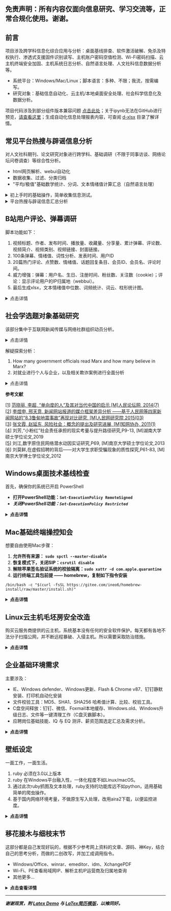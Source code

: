 ## 免责声明：所有内容仅面向信息研究、学习交流等，正常合规化使用。谢谢。

## 前言

项目涉及跨学科信息化综合应用与分析：桌面基线排查、软件激活破解、免杀及特权执行、渗透式支援固件识别读写、主机账户密码空值检测、Wi-Fi密码扫描、云主机终端安全加固、主机系统日志分析、自然语言处理、人文社科信息数据分析等。

* 系统平台：Windows/Mac/Linux；脚本语言：多种、不限；我流，按需编写。 
* 研究对象：基础信息自动化、云主机/本地桌面安全处理、社会科学信息化及数据分析。

项目代码涉及到部分组件版本兼容问题 <a href="https://nbviewer.org/github/hoochanlon/scripts/blob/main/d-ipynb/平台兼容问题.ipynb">点击此处</a>；关于ipynb无法在GitHub进行预览，[请查看这里](https://blog.reviewnb.com/jupyter-notebook-not-rendering-on-github/)；生成自动化信息处理报表内容，可查阅 [d-xlsx](./d-xlsx) 目录了解详情。

## 常见平台热搜与辟谣信息分析

对人文社科期刊、论文研究对象进行跨学科、基础调研（不限于同事访谈、网络论坛问卷调查）等综合性分析。

* html网页解析、webui自动化
* 数据收集、过滤、分类归档
* "平均/极值"基础数学统计、分词、文本情绪值计算汇总（自然语言处理）

<details>
<summary>初上手时的基础操作，简单收集信息测试。</summary>

<p>一键获取中国新闻网资讯 <a href="https://www.52pojie.cn/thread-1780608-1-1.html">图文版</a></p>

<pre><code>python3 -c "$(curl -fsSL https://ghproxy.com/https://raw.githubusercontent.com/hoochanlon/scripts/main/d-python/get_chinanews.py)"
</code></pre>

<p>一键获取中国新闻网资讯 Ruby版</p>

<pre><code>ruby -e "$(curl -fsSL https://ghproxy.com/https://raw.githubusercontent.com/hoochanlon/scripts/main/d-ruby/get_chinanews.rb)"
</code></pre>

<p>一键生成全球信息报表 <a href="https://www.52pojie.cn/thread-1779165-1-1.html">图文版</a></p>

<pre><code>python3 -c "$(curl -fsSL https://ghproxy.com/https://raw.githubusercontent.com/hoochanlon/scripts/main/d-python/get_worldometers.py)"
</code></pre>

<p>一键收集知乎前五条精选回答摘要</p>
<pre><code>python3 -c "$(curl -fsSL https://raw.githubusercontent.com/hoochanlon/scripts/main/d-python/zhihu_answers_demo.py)"</code></pre>

<p>收集boss直聘90条招聘相关招聘岗位的薪资待遇、公司规模等 <a href="https://www.52pojie.cn/thread-1822212-1-1.html">图文版</a></p>

<pre><code>python3 -c "$(curl -fsSL https://ghproxy.com/https://raw.githubusercontent.com/hoochanlon/scripts/main/d-python/zhipin_demo.py)"</code></pre>

</details>

<details>
<summary>平台热搜与辟谣信息汇总分析</summary>

前提：开始前，先复制如下指令安装 pip 工具包。涉及到斯坦福大学语言模型 [stanza](https://stanfordnlp.github.io/stanza) 处理的数据需要外网连接。

<pre><code>pip3 install --no-cache-dir -r https://ghproxy.com/https://raw.githubusercontent.com/hoochanlon/scripts/main/d-txt/requirements.txt
</code></pre>

<h3>头条、抖音、微博热搜采集分析</h3>

<p>一键获取今日头条、抖音、微博热搜。<a href="https://www.52pojie.cn/thread-1785460-1-1.html">图文版</a> （NLP：Stanza）</p>

<pre><code>python3 -c "$(curl -fsSL https://ghproxy.com/https://raw.githubusercontent.com/hoochanlon/scripts/main/d-python/get_resou_today_s.py)"
</code></pre>

<ul>
<li>自动化分类；整体匹配率：84%~96% 区间左右。</li>
<li>词频统计；三者共存的热搜，说明为持久公共热度，信息密度较高。</li>
<li>文本情感平均值、每条标题的情感数值；主：人为置顶热搜的文本情绪强烈程度。</li>
<li>词性分析；标记可能存有引导与被植入意识成分用词，只要定语、状语叠得多，总能是宣传正态形势。</li>
</ul>

<p>微博在自动化分类中，噪音三者最大，信息价值低，话题含水量大，失真度偏高；各家平台的热搜标题也存有未标识谣言成分，最好用<a href="https://www.piyao.org.cn/pysjk/frontsql.htm">国家辟谣平台查询</a>鉴别其真伪；虽然娱乐属性极重，但微博其本身具有一对多公共属性的社交模式，当某个社会事件被挂上热搜，它可在短时间内迅速传播信息，引发公众的关注和讨论。</p>

<p>推荐论文：</p>

<ul>
<li>毛贺祺《大数据背景下微博热搜的新闻阅读服务功能》吉林大学新闻学专业硕士学位论文，2017.3</li>
<li>喻国明《大数据分析下的中国社会舆情 总体态势与结构性特征》中国人民大学学报，2013年第５期</li>
<li>王小新《当前我国受众网络新闻的阅读倾向——以百度热搜词为例》《今传媒》，2013年第9期</li>
<li>许诺《基于百度热搜新闻词的社会风险事件5W提取研究》《系统工程理论与实践》，2022年第40卷第2期</li>
</ul>

<h3>自动化收集辟谣条目及语言分析</h3>

<p>功能大体与上例相当，对词频的较高词语进行语法分析。（NLP：ThuLAC）</p>

<pre><code>python3 -c "$(curl -fsSL https://ghproxy.com/https://raw.githubusercontent.com/hoochanlon/scripts/main/d-python/get_rumor_analysis.py)"
</code></pre>

<p>urllib3：<a href="https://github.com/urllib3/urllib3/issues/3020#issuecomment-1557412175">https://github.com/urllib3/urllib3/issues/3020#issuecomment-1557412175</a></p>

<p>对谣言的定义：阿尔波特（Gordom W.Allport）和波兹曼（Leo Postman）最早为谣言下了定义，即谣言是一个与当时事件相关联的命题，是为了使人相信，一般以口传媒介的方式在人们之间流传，但是却缺乏具体的资料以证实其确切性。<span id="fn1"><a href="#fn1-black"><sup>1</sup></a></span></p>

<p>谣言概念界定：究其本质而言，谣言普遍具有的属性，一是广泛传播，二是不确定性，基于此，本文将谣言界定为被广泛传播的、含有极大的不确定性的信息。“不确定性”主要是指对信息真实与否的不确定性。<span id="fn2"><a href="#fn2-black"><sup>2</sup></a></span></p>

<p>目前，在突发事件中的各类谣言中，有明确目标性和破坏性的攻击型谣言和以实现政治、经济等利益为目标的宣传型或牟利型谣言出现的频率较低。多数谣言是出于恐惧心理和基于错误的认识判断而形成的。（胡琦，2022） 从这次的谣言收集分析已证明，最大的两个类别是，社会话题与健康饮食，两者分别占比48%、43%。</p>

<p>但“后真相”时代多元文化的糅合共存和碎片化的解读方式加剧了民众的价值分歧，侵蚀了信任防线。一方面，复杂的利益诉求、多元的社会思潮与多样的传播方式交织叠加，催生出“后真相”时代多元的网络文化，加大了主流与非主流文化之间的碰撞和摩擦。虽然非主流文化是主流文化的有益补充，但诸如佛系文化、网红文化、躺平文化等难免有背离主流文化的消极因素，尤其是污丑文化、拜金文化等更是尽显畸形审美和金钱至上的错误思想，若不加警惕和批判，极易误导一些认知不足、阅历不够的受众，诱发政治偏见，不断冲击和侵蚀业已形成的政治信任。另一方面，“后真相”时代人们面对海量信息，惯以碎片化的方式拼凑事实、解读真相。一旦关涉社会分化、利益分配、政治腐败和政策失误等复杂的政治谣言鉴别，人们极易陷入碎片化信息的不断解读和重组,制造出多种“真相”,并借此持续发酵,非但无益于阻断网络政治谣言的传播，反而会频繁质疑已有政治共识,造成政治信任的流失，为谣言惑众创设了可能。<span id="fn3"><a href="#fn3-black"><sup>3</sup></a></span></p>

<p>就参考杨芸伊、赵惜群来说，个人生活无非涉及钱的吃穿住行，社会分化也是正常现象，“个人-集体”、“集体-个人”的差异、非一致性，这话更多“是以国家建设为中心”为首纲。下面这两条信息很值得参考研究：</p>

<ul>
<li><a href="https://www.zhihu.com/question/587740721/answer/2952171143">知乎 - 如何看待央视新视频【靠力气赚钱心里才踏实，是无数平凡人的生活信仰】?</a></li>
<li><a href="https://www.bilibili.com/video/BV1ss4y1M72E">bilibili - 说我摸，说我摆，谁在意劳动者的无奈？</a></li>
</ul>

<i><b>参考文献</b></i><br><br>
<span id="fn1-black"><a href="#fn1">[1]</a> 胡琦, 全媒体时代网络谣言产生的心理机制与治理路径,P135，137, [J]社会科学家, 2022(11)</span><br>
<span id="fn2-black"><a href="#fn2">[2]</a> 雷霞, 老年群体的谣言认知不协调及其纠偏机制, [J]现代传播, 2023(3)</span><br>
<span id="fn3-black"><a href="#fn3">[3]</a> 杨芸伊, 赵惜群, “后真相”时代网络政治谣言的表征、归因及治理,P155, [J]湖南科技大学学报(社会科学版)，2022(11)</span><br>

</details>

## B站用户评论、弹幕调研

脚本功能如下：

1. 视频标题、作者、发布时间、播放量、收藏量、分享量、累计弹幕、评论数、视频简介、视频类别、视频链接、封面链接。
1. 100条弹幕、情绪值、词性分析、发表时间、用户ID
1. 20篇热门评论、点赞数、情绪值、话题回复条目、会员ID、会员名、评论时间。
1. 威力增强：弹幕：用户名、生日、注册时间、粉丝数、关注数（cookie）；评论：显示评论用户的IP归属地（webbui）。
1. 最后生成xlsx，文本情绪值中位数、词频统计、词云、柱形统计图。

<details>
<summary>点击详情</summary>

前提：先确保你的基础库组件完善

<pre><code>pip3 install --no-cache-dir -r https://ghproxy.com/https://raw.githubusercontent.com/hoochanlon/scripts/main/d-txt/requirements.txt
</code></pre>

然后运行该脚本 <a href="https://www.52pojie.cn/thread-1802357-1-1.html">图文版</a>

<pre><code>python3 -c "$(curl -fsSL https://ghproxy.com/https://raw.githubusercontent.com/hoochanlon/scripts/main/d-python/get_bv_baseinfo.py)"
</code></pre>

<h3>文本基础分析 </h3>

停用词文本聚类综合统计分析，见下图<span id="fn4"><a href="#fn4-black"><sup>1</sup></a></span>

<img src="https://cdn.jsdelivr.net/gh/hoochanlon/scripts/AQUICK/catch2023-06-27%2011.00.31.png" />

<p>实际上，不同的停用词表都有其的适用范围。教育机构语料库大多由文献期刊构成，因此复旦、川大等教育科研机构的停用词表，更适合文献与邮件文本。而门户网站的语料库更适合新闻报道，各有其特点。</p>

<p>文本发掘及分词统计涉及到的停用词问题，借助 [goto456/stopwords](https://github.com/goto456/stopwords) 提供的哈工大、川大、百度的停用词语料库，以及从CSDN收集到复旦停用词本进行整合，强化文本对“经济”、“社会”、“文艺”聚类效果，从而达到更精准命中关键词的目的。</p>

文本分析工作内容，如下引用图<span id="fn5"><a href="#fn5-black"><sup>2</sup></a></span>。目的性都差不多，只不过方式略有不同而已，殊途同归了，算是。

<img src="https://cdn.jsdelivr.net/gh/hoochanlon/scripts/AQUICK/catch2023-06-17%2019.25.52.png" />

<i><b>参考文献</b></i><br><br>
<span id="fn4-black"><a href="#fn4">[1]</a> 黄俊, 职场辱虐的情绪影响和行为反应研究、B站等社交媒体的传播研究,P149,[J]传播创新研究, 2021(12)</span><br>
<span id="fn5-black"><a href="#fn5">[2]</a> 官琴, 邓三鸿, 王昊, 中文文本聚类常用停用词表对比研究,P76,[J]数据分析与知识发现,2017(3) </span><br>
</details>

## 社会学选题对象基础研究 

该部分集中于互联网新闻传媒与网络社群组织动员分析。

<details>
<summary>点击详情</summary>

<h4 id="h3view"><a href="https://nbviewer.org/github/hoochanlon/scripts/blob/main/d-ipynb/亚文化视域评论及弹幕调研.ipynb">亚文化视域评论及弹幕调研总结</a></h4>

<p>整体来说，后情感时代，让我发现人的情感体验是多元的。单从就“嗑CP”、“萌宠”话题的被采访人语录来看，就得出部分被采访人思维单一、理想化。这是不可靠的，不能一概而论。比较切实的观点应该是，部分被采访人对此类信息可能并不在意，或对这方面未有较深入的认知与关注。并且，该项数据并不能对采访人的情绪、思维、行为逻辑做定论，只是某些事物的关联，需要去理清事情的真相与内在逻辑，这些都要花时间下功夫研究的。</p>

<h4 id="h3view"><a href="https://nbviewer.org/github/hoochanlon/scripts/blob/main/d-ipynb/民生及时评类新闻基础分析.ipynb">民生及时评类新闻媒体与受众行为浅析</a></h4>

<h5>民生时评媒体积极方面行为作用</h5>

<p>在单向度的社会<span id="fn6"><sup><a href="#fn6-black">1</a></sup></span>中，不同地域的人往往面临着相似的生活困境与社会纠纷，经由媒体选择典型民生个例加以报道，很容易使民众获得切身体会，产生跨地域的情感共鸣。而在此基础上的时评，遵守实事求是的原则，通过解释报道框架<span id="fn7"><sup><a href="#fn7-black">2</a></sup></span>，对各类舆论热点事件进行科学理性的分析，同时提出面向未来的可行性建设性方案。从一定程度上缓释社会矛盾，疏导大众情绪，有促进开启民智的作用。不过，额外强调一点：开启民智目是民众具备批判性思维，自主思考和客观分析问题；它强调的是社会共同进步的需要，而不是贬低民众的智识水平及行为能力。</p>

<h5>民生时评类新闻受众失焦现象归因</h5>

<p>一方面受众因切身体会共鸣感、猎奇感等作用下接收民生、时评信息，而另一方面身处风险社会<span id="fn8"><sup><a href="#fn8-black">3</a></sup></span>中、受众对严肃内容产生了排斥心理，需要一个可供闲谈与娱乐的话题排解忧虑，获得快感、同时也在探求相同爱好的趣缘群体。由此，这也可以解释我之前的疑问 “为什么我看同事日常精干处理工作事务，但涉及到电视剧、新闻报道却是人云亦云没多少见解，像个白痴一样？” 总的说来，舆论失焦现象也是必然且常态的现象。用户对新闻标题的猎奇点击，对事件的耐心等待与深入思考已不符合这方面一部分受众用户的期望了。在注意力、精力有限的情况下，这部分受众用户从而转向其他具有话题性、娱乐性的闲谈讨论，爆米花式的休闲娱乐（吃瓜）以此舒缓压力获得快感。</p>

<h4 id="h3view"><a href="https://nbviewer.org/github/hoochanlon/scripts/blob/main/d-ipynb/“小粉红”群体分析.ipynb">“小粉红”群体分析</a></h4>

<p>“小粉红”一词来自于民间对网络爱国青年群体的称呼，“小”指的是年龄小，虽然很稚嫩，但是精力充沛、一腔热血；“粉”指的是网络上流行的特有的表达方式，比如语言卖萌，又经常使用各种萌系表情，另外由于小，单纯的生活阅历使得“小粉红”的心智还没有定型；“红”指的是苗正根红，红色在中国的语境下通常代表了中国共产党，这里的“红”表达了“小粉红”强烈的爱党爱国爱领袖情怀。<span id="fn9"><sup><a href="#fn9-black">4</a></sup></span></p>

<p>刘芳对小粉红群体的定义是准确的。她进一步将该群体细分为不同的年龄段、社会阶层以及职业背景。在18至24岁的范围内，学生群体在小粉红中占据了很大比例，其中多数来自无产阶级家庭。然而，在旧牛帆模型流行之前的分类中，也有相当数量的小粉红来自城市中产阶级家庭，这一点也需要我们注意。无论如何，这两个群体都有一个共同点，即小粉红拥有较强的社会消费能力和购买力，并且相对承受较少的社会压力，同时也是中国改革开放国力日益强盛的受益者与见证者。</p>

<h4 id="h3view"><a href="https://nbviewer.org/github/hoochanlon/scripts/blob/main/d-ipynb/读《“帝吧出征”事件中话语表达与社群动员研究》.ipynb">读《“帝吧出征”事件中话语表达与社群动员研究》</a></h4>

<h5>帝吧出征：群体动员与舆论引导</h5>

<p>当群体的文化与他们倡导的价值目标重合时，形成了一种动力机制，促使群体成员对帝吧社群的多角度文化认同和集体互动。帝吧通过整齐划一的动员基础，深刻影响了其群体成员的价值观念和思维方式，从而调动了粉丝的积极性和团结性来支持社群的集体活动。</p>

<p>在网络平台上，民族主义情感的表达成为一种常见现象。通过共享符号、行为和与同样认同的人建立联系，人们表达对国家和民族的认同和情感。这种身份政治的表演受到个体和外部环境的相互作用和影响。在"周子瑜事件"中，帝吧充分利用网络的连通性，在各平台上刷榜和引流，通过构建共同的"爱国主义"和"民族主义"话语，动员和征集参与者。虽然"帝吧出征"看起来组织有序，参与者需服从指挥，有明确的出征时间、纪律和攻击目标，还要求使用固定的集体模板等规则。然而，实际上年轻人受到帝吧新式话语的影响和动员，不一定需要深入思考逻辑或进行论证，将出征变成了一场狂欢喧闹的游戏，追求集体热情高涨的情境。在这个动员过程中，明星相关的表情包渲染气氛，通过将明星与民族主义情感相结合，进一步加强集体认同和动员效果，激发粉丝的情感共鸣，并增强他们对集体行动的支持和参与意愿。</p>

<p>因此，“帝吧出征”可以被看作是一种集体动员和舆论引导的活动，通过符号、话语和情感的共同作用，调动粉丝的参与和支持，从而形成一种极化的群体行动力量。这种行动将网络暴力赋予了“民族主义”和“爱国主义”的正义化形象，使其在群体中得到广泛的接受和支持。</p>

<h4 id="h3view"><a href="https://nbviewer.org/github/hoochanlon/scripts/blob/main/d-ipynb/读《数字原住民网络潜水动因实证研究》.ipynb">读《数字原住民网络潜水动因实证研究》</a></h4>

<h5>研究目的及意义</h5>

<p>研究目的（微观）：</p>
<ol>
<li>界定潜水者和数字原住民型潜水者消除对于潜水的模糊定义。</li>
<li>构建潜水动因模型提出各项解释数字原住民潜水行为的动因假设。</li>
<li>明确主要影响因素以及因素之间的相互影响关系。</li>
<li>为网络运营商和社区管理者提供更有效的建议。 </li>
</ol>
<p>研究意义（宏观）：</p>
<p>一、理论意义：梳理社会学、经济学和心理学三大学科中用于潜水研究的相关理论并搭建了潜水研究的理论框架为后续研究者的相关研究提供了理论支撑。
二、实际意义：对于数字原住民潜水行为研究的实际意义主要体现在经济效益、网络可持续发展以及群体智慧三方面。</p>

<h5>基于“计划行为论”、“社会文化资本论”、“社会认同论”三者，并结合统计学知识的问卷设计方案</h5>

<p>问卷设计样例效果图<span id="fn10"><sup><a href="#fn9-black">5</a></sup></span> </p> 

<img src="https://cdn.jsdelivr.net/gh/hoochanlon/scripts/AQUICK/catch2023-07-19%2020.01.22.png" width="50%" height="50%"/>

<ul>
<li>信度分析：主要是考察各潜变量的Cronbach&#39;sa值是否超过0.7的临界值。</li>
<li>效度分析，主要基于因子分析来检验。也就是通过对样本数据进行KMO系数分析。Kaiser给出了常用的kmo度量标准:　0.9以上表示非常适合；0.8表示适合；0.7表示一般；0.6表示不太适合；0.5以下表示极不适合。</li>
<li>因子相关性分析：Bartlett球形检验则用于检验观测变量之间是否存在相关性，这是进行因子分析的一个前提条件。它基于一个假设，即观测变量之间不存在任何相关性。如果在Bartlett球形检验中得出的显著性水平较低（通常设置为0.05），则可以拒绝该假设，表明观测变量之间存在相关性，因此适合进行因子分析。</li>
<li>偏向程度分析：Likert量表的评分范围为5或7个等级，但也可以是其他数字。选择适当的评分范围要考虑到被调查者容易理解和回答的程度。较少的等级可能更容易导致患者在选择中立选项时受到限制，而较多的等级可能增加了患者选择的复杂性。</li>
</ul>

</details>

解疑探索分析：

1. How many government officials read Marx and how many believe in Marx?
2. 对就业进行个人与企业，以及相关欺诈案例进行全面分析

<details>
<summary>点击详情</summary>

<h4 id="h3view"><a href="https://nbviewer.org/github/hoochanlon/scripts/blob/main/d-ipynb/读《论马克思主义威望下降的原因》.ipynb">读《论马克思主义威望下降的原因》</a></h4>

<p>马克思主义威望下降的原因：</p>

<p>消极因素：1. 苏联式社会主义制度失败的打击；2. 部分共产党官员和马克思主义理论家的言行相悖严重损害了马克思主义的声誉；3. 不少人对于马克思主义不大懂、不会用，不能解决实际问题；4. 一些人对马克思学说的否定也起了一定作用。</p>

<p>积极因素：1. 从横向上看，改革开放开阔了我们的思想理论视野，使马克思主义的相对地位下降；2. 从纵向上看，我们创造出中国特色社会主义理论等新的理论，也使马克思主义的相对重要性减弱；3. 人们现在愈来愈能够对马克思学说采取科学分析的态度，亦使马克思主义的威望从顶峰回落。</p>

<h4 id="h3view"><a href="https://nbviewer.org/github/hoochanlon/scripts/blob/main/d-ipynb/就业形势分析及预防欺诈对策.ipynb">就业形势分析及预防欺诈对策</a></h4>

<h4>欺诈者的动机内核</h4>

<p>我们的视野里已经有太多的宏大叙事与情绪感慨，欠缺的反而是“事实本身” 。现如今较起之前好了不少，当时信息传播渠道有限，仅限于搜索引擎、门户网站，如今信息。人人自媒体，民意重视程度相对比过去要高了。但伴随而来的又一个问题就是审核控评，结合我国当今体制及制度而言，整体不容乐观。总体而言，我们的认知是建立在他们代价付出与信息披露。</p>

从刘莫鲜（2012）<span id="fn11"><sup><a href="#fn11-black">6</a></sup></span>所述的各类手法的诈骗流程图分析，来对双方目的进行总结：欺诈者的目的存在一个或多个，拿到货币、人身控制、获得劳动力；而求职者目的相对单一，付出劳动力，拿到货币。值得注意的是，欺诈者、求职者都是为了拿到对方的货币，由此便产生了不完全信息的零和博弈。

由于欺诈者的目的及偏好多样化，可选择的策略空间广，选择取向也相对较多，因此欺诈者会穷尽所有可能，并且不择手段地来实现自身利益最大化。因此，欺诈者的核心策略是在特定的环境和场景下，在求职者付出劳动之前或之后，以获取劳动者的货币为目标。

<h4>欺诈者对求职者的信念构建及欺诈实施</h4>

<p>对于欺诈者来说，能不能骗到求职者是一个概率性问题。求职者来自各个不同的生活环境，其行为选择对于欺诈者来说是不能预测的。不过，这里必须要明确一个关键点：既然骗子能够骗得到人，那么被骗到的人是那些相信他不是骗子的人。换句话说，欺诈者之所以能骗到求职者，关键是因为建立起了求职者的信任。虽然我们每个人的行为选择不可预测，但骗子能够利用各种手段来营造特定的稀缺情景，以建立对求职者的信任。借着这种信任，他们可以进行有限条件的选择，从而实现对求职者意图行为的控制。</p>

<p>具体来说，欺诈者常常利用社会心理学来布设博弈困境以及相应的剧本演出，以便操控求职者的思维和情绪。他们通常宣称有限的职位名额、紧迫的截止日期、特殊服务后门或其他形式的稀缺性，以激发求职者的竞争心理和渴望，促使求职者尽快做出决策。通过在这种紧张的情景中建立信任，此时欺诈者为了进一步验证求职者的“诚意”及“合作性”，这时欺诈者会要求求职者提供个人信息，支付一定费用或执行某些任务。这些要求看似合理，但实际上是为了获取求职者的敏感信息或从其身上获取经济利益。</p>

</details>

<p><b>参考文献</b></p>

<!--<p><i>注：由于研究范围较广泛，部分专题涉及内容较深，因此采用 ipynb 独立开题综述具体内容，并放置相关链接的形式。故此处参考文献列表仅限于 README.Markdown</i></p>-->

<span id="fn6-black"><a href="#fn6">[1]</a> <a href="http://www.rmlt.com.cn/2014/0729/298965.shtml">范晓丽, 李超, “单向度的人”及其对当代中国的启示,[M]人民论坛网, 2014(7)</a><br></span>
<span id="fn7-black"><a href="#fn7">[2]</a> <a href="http://media.people.com.cn/n/2015/0312/c150620-26682877.html">李煜申, 邢天意, 新闻网站报道的媒介框架差异分析 ——基于人民网等四家新闻网站的“8.3鲁甸地震事故”再现对比研究, [M]人民网研究院,2015(03) </a><br>
<span id="fn8-black"><a href="#fn8">[3]</a> <a href="http://www.xml-data.org/KXYSH/html/22ddadf4-325e-41ce-b447-82a9129abf51.htm">张文霞, 赵延东, 风险社会：概念的提出及研究进展, [M]知网协办, 2011(1)</a><br>
<span id="fn9-black"><a href="#fn9">[4]</a> 刘芳,“小粉红”社会责任承担的现实考量与提升路径研究,P9-13, [M]湖南大学硕士学位论文,2019</span><br>
<span id="fn10-black"><a href="#fn10">[5]</a> 刘江,数字原住民网络潜水动因实证研究,P69, [M]南京大学硕士学位论文,2013</span><br>
<span id="fn11-black"><a href="#fn11">[6]</a> 刘莫鲜,在虚假招聘的背后——对大学生求职受騙现象的质性探究,P61-83, [M]南京大学博士学位论文,2012</span><br>


## Windows桌面技术基线检查 

首先，确保你的系统已开启 PowerShell

* **打开PowerShell功能：`Set-ExecutionPolicy RemoteSigned`**
* ***关闭PowerShell功能：`Set-ExecutionPolicy Restricted`***

<details>
<summary><b>点击详情</b></summary>

一键使用，本地下载使用转GB2312编码 <a href="https://www.52pojie.cn/thread-1795749-1-1.html">图文版</a>

<pre><code>
irm https://ghproxy.com/https://raw.githubusercontent.com/hoochanlon/scripts/main/d-pwsh/frontline_helpdesk.ps1|iex
</code></pre>

功能概览：

<ol>
<li>检查IP与网络设备连接近况</li>
<li>检查打印机、打印池、扫描仪状态</li>
<li>检查硬盘、CPU、内存、显卡等基础驱动信息</li>
<li>检查设备安全性、近期升级补丁、定时任务项、证书策略、系统核心文件控制访问状况</li>
<li>检查主机主动共享协议相关信息</li>
<li>检查电脑休眠、重启频次、异常关机、程序崩溃等信息</li>
<li>执行1～6选项的所有功能</li>
<li>生成"设备驱动检查"、"五天内预警事件"、"登录登出活动记录"、"月度已存威胁概况"分析报表</li>
<li>查看指导建议与开发说明</li>
</ol>

BTW

Linux基线检查（PR）见：<a href="https://github.com/al0ne/LinuxCheck">al0ne/LinuxCheck</a>。对于Mac来说，这些安全服务的维护成本，不适用于中小企业。

<ul>
<li><a href="https://www.apple.com.cn/business/docs/site/Mac_Deployment_Overview.pdf">Apple - Mac系统部署</a></li>
<li><a href="https://blogs.vmware.com/china/2019/10/08/企业采购苹果设备的正确姿势-abm/">vmware - 企业采购苹果设备的正确姿势-abm</a></li>
</ul>

大环境下，这篇文章 <a href="https://blog.csdn.net/smartbenson/article/details/50636012">CSDN - 企业管理Mac电脑的三种方式</a>提及的管理办法，都算得上是防控得当，可对比Windows来说，却挺不够看的。

</details>

## Mac基础终端操控知会

想要自由使用Mac步骤：

1. **允许所有来源： `sudo spctl --master-disable`**
2. **恢复模式下，关闭SIP：`csrutil disable`**
3. **解除苹果签名验证系统的校验隔离：`sudo xattr -d com.apple.quarantine`**
4. **运行终端工具包前提 —— homebrew，复制如下指令安装**

```
/bin/bash -c "$(curl -fsSL https://gitee.com/ineo6/homebrew-install/raw/master/install.sh)"
```

<details>
<summary><b>点击详情</b></summary>

关闭Safari浏览器的腾讯安全浏览

<pre><code>
defaults write com.apple.Safari WarnAboutFraudulentWebsites -bool false
</code></pre>

重置macOS ~/.zshrc （仅环境变量配置失误，造成不可逆后果使用）

<pre><code>
export PATH=/usr/bin:/usr/sbin:/bin:/sbin:/usr/X11R6/bin; sudo rm -rf ~/.zshrc
</code></pre>


Mac查看当前Wi-Fi密码 <a href="https://www.52pojie.cn/thread-1766927-1-1.html">图文版</a>

<pre><code>
sudo bash -c "$(curl -fsSL https://ghproxy.com/https://raw.githubusercontent.com/hoochanlon/scripts/main/d-shell/mac_show_wifi.sh)"
</code></pre>

Mac查看常用系统信息

<pre><code>
sudo bash -c "$(curl -fsSL https://ghproxy.com/https://raw.githubusercontent.com/hoochanlon/scripts/main/d-shell/mac_systeminfo.sh)"
</code></pre>

GitHub的ipynb文件地址 转换 在线ipynb查看链接粘贴。（Ruby）

<pre><code>
ruby -e "$(wget -qO- https://ghproxy.com/https://raw.githubusercontent.com/hoochanlon/scripts/main/d-ruby/nbview.rb)"
</code></pre>

Mac 一键支持NTFS <a href="https://github.com/hoochanlon/Free-NTFS-For-Mac">图文版</a>

<pre><code>
sudo -u $USER  python3 -c "$(curl -fsSL https://ghproxy.com/https://raw.githubusercontent.com/hoochanlon/scripts/main/d-shell/ntfs_ninja.sh)"
</code></pre>

Mac 激活各类相关软件 <a href="https://github.com/QiuChenly/MyMacsAppCrack/tree/main/Shells">图文版</a>（DMCA）

<pre><code>
sudo bash -c "$(curl -fsSL https://ghproxy.com/https://raw.githubusercontent.com/QiuChenly/MyMacsAppCrack/main/Shells/simple_crack.sh)"
</code></pre>

macOS MS-AutoUpdate 一键带走

<pre><code>
sudo /usr/bin/osascript -e "$(curl -fsSL https://ghproxy.com/https://raw.githubusercontent.com/hoochanlon/scripts/main/d-apple/no_ms_autoupdate.scpt)"
</code></pre>

一键RAR密码爆破 <a href="https://www.52pojie.cn/thread-1775990-1-1.html">图文版</a>

<pre><code>
bash -c "$(curl -fsSL https://ghproxy.com/https://raw.githubusercontent.com/hoochanlon/scripts/main/d-shell/7z_rar_sensei.sh)"
</code></pre>

自动化下载 Office Mac2021 激活工具

<pre><code>
sudo /usr/bin/osascript -e "$(curl -fsSL https://ghproxy.com/https://raw.githubusercontent.com/hoochanlon/scripts/main/d-apple/office2021.scpt)"
</code></pre>

最后，转朋友的：<a href="https://www.cnblogs.com/98record/p/mac-da-yin-ji-yi-jian-an-zhuang.html">自在拉基 - Mac打印机一键安装</a>。（没需求，所以没写；原理都差不多，确实挺厉害的。）

</details>

## Linux云主机毛坯房安全改造

购买云服务商提供的云主机，系统基本没有任何的安全软件保护。每天都有各地不法分子扫描公网，并不断远程暴破、入侵主机。所以需要采取防治措施。

<details>
<summary><b>点击详情</b></summary>

<h3>一键搞定SSH登录、用户密码策略配置、Ban IP配置 <a href="https://www.52pojie.cn/thread-1749877-1-1.html">图文版</a></h3>

<ul>
<li>SSH登录: 免密的密钥模式、心跳长时间连接，客户端不掉线</li>
<li>密码策略: 不限特殊字符、大小写，并支持4～5位长度下限</li>
<li>Ban IP: 除自己IP外，30秒内短时间三次输错密码，永久封禁IP。</li>
</ul>

<pre><code>
sudo bash -c  "$(curl -fL https://ghproxy.com/https://raw.githubusercontent.com/hoochanlon/scripts/main/d-shell/lite_ssh_n_ban.sh)"
</code></pre>

<p>SSH单项配置：一键调用SSH快速配置 SSH密钥登录策略、用户简单密码配置规则。（单项部分是开启限定自己IP访问的，即 AllowUsers）</p>

<pre><code>
sudo bash -c  "$(curl -fL https://ghproxy.com/https://raw.githubusercontent.com/hoochanlon/scripts/main/d-shell/simple_ssh.sh)"
</code></pre>

<p>fail2ban单项配置：一键fail2ban从下载到安装及生成配置与启动服务。(再次允许单项部分可以刷新自己公网IP配置)</p>

<pre><code>
sudo bash -c  "$(curl -fL https://ghproxy.com/https://raw.githubusercontent.com/hoochanlon/scripts/main/d-shell/simple_ban.sh)"
</code></pre>

<h3>一键搞定Linux自定义创建具有管理员权限的用户 <a href="https://www.52pojie.cn/thread-1749877-1-1.html">图文版</a></h3>

<ul>
<li>自定义用户名</li>
<li>su、sudo及wheel组成员免密</li>
<li>sshd_config锁root远程登录，提高安全性</li>
</ul>

<pre><code>
sudo bash -c  "$(curl -fL https://ghproxy.com/https://raw.githubusercontent.com/hoochanlon/scripts/main/d-shell/diy_add_wheel.sh)"
</code></pre>

<h3>一键搞定FTP <a href="https://www.52pojie.cn/thread-1753070-1-1.html">图文版</a></h3>

<ul>
<li>共享目录： /var/ftp/share </li>
<li>限制越权出逃共享访问，可读写。</li>
<li>安全，私有化，限定自己的公网IP访问。</li>
</ul>

<p>不输密码版，用户名:ftpuser 密码：P@ssw0rd</p>

<pre><code>
sudo bash -c  "$(curl -fL https://ghproxy.com/https://raw.githubusercontent.com/hoochanlon/scripts/main/d-shell/simple_vsftpd.sh)"
</code></pre>

<p>自定义用户版</p>

<pre><code>
sudo bash -c  "$(curl -fL https://ghproxy.com/https://raw.githubusercontent.com/hoochanlon/scripts/main/d-shell/lite_vsftpd.sh)"
</code></pre>

</details>

## 企业基础环境需求

主要涉及：

* IE、Windows defender、Windows更新、Flash & Chrome v87、钉钉静默安装、打印机自动化安装
* 文件校验工具：MD5、SHA1、SHA256 哈希值计算、比较、校验工具。
* C盘空间释放：钉钉、微信、Foxmail本地缓存、Windows.old、Windows升级日志、文件等一键清理工作（C盘灭霸脚本）。
* 应聘岗位基础技能、IQ 与 EQ 测评、薪资范围选定汇总及需求分析。

<details>
<summary><b>点击详情</b></summary>

<p>IE防Edge劫持 <a href="https://www.52pojie.cn/thread-1774349-1-1.html">图文版</a></p>

<pre><code>curl -L  https://ghproxy.com/https://github.com/hoochanlon/scripts/raw/main/d-bat/keep_ie.bat|cmd</code></pre>

<ul>
<li>注【1】：<a href="https://www.52pojie.cn/thread-1765347-1-1.html">域控环境IE模版 图文</a></li>
<li>注【2】：代码地址：<a href="https://github.com/hoochanlon/scripts/blob/main/d-bat/saigonoie.bat">https://github.com/hoochanlon/scripts/blob/main/d-bat/saigonoie.bat</a></li>
</ul>

<p>计算IE兼容视图网站hex，一键使用，本地使用需转GB2312编码再运行。</p>

<pre><code>
irm https://ghproxy.com/https://raw.githubusercontent.com/hoochanlon/scripts/main/d-pwsh/clac_ie_clearablelistdata_hex.ps1|iex
</code></pre>

<p>一键永久关闭Windows更新设置 <a href="https://www.52pojie.cn/thread-1791338-1-1.html">图文版</a></p>

<pre><code>curl -L  https://ghproxy.com/https://github.com/hoochanlon/scripts/raw/main/d-bat/stop_update.bat|cmd</code></pre>

<p>一键恢复被关闭的Windows更新设置</p>

<pre><code>curl -L  https://ghproxy.com/https://github.com/hoochanlon/scripts/raw/main/d-bat/re_update.bat|cmd</code></pre>

<p>一键开启或关闭Windows defender实时保护</p>

<pre><code>curl -OfsSL https://ghproxy.com/https://raw.githubusercontent.com/hoochanlon/scripts/main/d-bat/choice_wdrt.bat&&call choice_wdrt.bat</code></pre>

<p>去掉win10/win11热搜条目，需注销或重启。</p>

<li><a href="https://admx.help/?Category=Windows_8.1_2012R2&Policy=Microsoft.Policies.WindowsExplorer::DisableSearchBoxSuggestions&Language=zh-cn">admx.help 注册表参考手册</a>；<a href="https://softaro.net/registry-finder">registry-finder 注册表修改工具（点击「ダウンロード」，即下载）</li>

<pre><code>reg add "HKEY_CURRENT_USER\SOFTWARE\Policies\Microsoft\Windows\explorer" /v DisableSearchBoxSuggestions /t reg_dword /d 1 /f</code></pre>

<p>开启网卡电源管理选项，重启生效。（见：<a href="https://www.minitool.com/news/modern-standby.html">MiniTool- What Is Modern Standby? How to Disable It Windows 10/11?</a>）</p>

<li>华硕点亮屏幕出现LOGO动画，其实是休眠；以及插电黑屏见 <a href="https://www.zhihu.com/question/629961635/answer/3291928985">知乎-qwe-天选4r9在插电和拔掉充电器的时候都会黑屏一下是正常的吗？</a></li>

<pre><code>reg add HKLM\System\CurrentControlSet\Control\Power /v PlatformAoAcOverride /t REG_DWORD /d 0</code></pre>


<p>C盘灭霸脚本：钉钉、微信、Foxmail本地缓存、Windows.old、Windows升级日志、文件等一键清理工作</p>

<pre><code>curl -OfsSL https://ghproxy.com/https://raw.githubusercontent.com/hoochanlon/scripts/main/d-bat/mieba.bat&&call mieba.bat</code></pre>

<p>一键调用设置程序是否以管理员权限运行</p>

<pre><code>curl -OfsSL https://ghproxy.com/https://raw.githubusercontent.com/hoochanlon/scripts/main/d-bat/nano_runas.bat&&call nano_runas.bat</code></pre>

<p>一键调用md5、sha1、sha256文件检测工具</p>

<pre><code>curl -OfsSL https://ghproxy.com/https://raw.githubusercontent.com/hoochanlon/scripts/main/d-bat/md5tools.bat&&call md5tools.bat</code></pre>

<p>一键安装flash以及配置支持的87版Chrome浏览器</p>

<pre><code>curl -OfsSL https://ghproxy.com/https://raw.githubusercontent.com/hoochanlon/scripts/main/d-bat/fxxk_chxxa.bat&&call fxxk_chxxa.bat</code></pre>

<p>一键安装禁止Chrome浏览器更新</p>

<pre><code>curl -OfsSL https://ghproxy.com/https://raw.githubusercontent.com/hoochanlon/scripts/main/d-bat/deny_chrome_update.bat&&call deny_chrome_update.bat</code></pre>

<p>一键PDFtoPNG</p>

<pre><code>python3 -c "$(curl -fsSL https://ghproxy.com/https://raw.githubusercontent.com/hoochanlon/scripts/main/d-python/PDFtoPNG.py)"</code></pre>

<p>一键修复共享打印机0x11b问题</p>

<pre><code>curl -OfsSL https://ghproxy.com/https://raw.githubusercontent.com/hoochanlon/scripts/main/d-bat/fix_0x11b_share_print.bat&&call fix_0x11b_share_print.bat</code></pre>

<p>一键获取招聘职位信息以及辅助资料参考网站</p>

<pre><code>python3 -c "$(curl -fsSL https://ghproxy.com/https://raw.githubusercontent.com/hoochanlon/scripts/main/d-python/zhipin_demo.py)"</code></pre>

<p> 安装指定chrome，并禁用升级：<a href="https://github.com/hoochanlon/scripts/blob/main/d-bat/only_install_chrome65.bat"> only_install_chrome65.bat </a>;钉钉静默安装源码： <a href="./d-bat/fuck_dingding.bat">fuck_dingding.bat</a>；打印机安装详情见：<a href="https://nbviewer.org/github/hoochanlon/scripts/blob/main/d-ipynb/打印机自动化安装研究.ipynb">打印机自动化安装研究.ipynb</a></p>

</details>

## 壁纸设定

一面工作，一面生活。

<ol>
<li>ruby 必须在3.0以上版本</li>
<li>ruby 在Windows平台融入性，一体化程度不如Linux/macOS。</li>
<li>通过此次ruby抓图及文本处理，ruby支持的功能库远不如python，适用基础简单的爬虫操作。</li>
<li>基于国内网络环境考量，不做原生写入处理，改用aira2下载，以便监控进度。</li>
</ol>

<details>
<summary><b>点击详情</b></summary>

<p>一键爬取bing壁纸 <a href="https://www.52pojie.cn/thread-1781868-1-1.html">图文版</a></p>

<pre><code>python3 -c "$(curl -fsSL https://ghproxy.com/https://raw.githubusercontent.com/hoochanlon/scripts/main/d-python/get_bing_wallpapers.py)"</code></pre>

<p>一键下载微软官方设计壁纸 ruby </p>

<pre><code>ruby -e "$(curl -fsSL https://ghproxy.com/https://raw.githubusercontent.com/hoochanlon/scripts/main/d-ruby/get_msdesign_wallpapers.rb)"</code></pre>

<p>一键定时切换壁纸，一面工作，一面生活（Mac）</p>

<pre><code>bash -c "$(curl -fsSL https://ghproxy.com/https://raw.githubusercontent.com/hoochanlon/scripts/main/d-shell/mac_corn_diy_wallpaper.sh)"</code></pre>

</details>

## 移花接木与细枝末节

这部分都是自己发现好玩的，根据不少参考网上资料的文章、源码、神Key，结合自己的思考分析，而做的二创改写，并加工成调用指令。

* Windows/Office、winrar、emeditor、idm、XchangePDF
* Wi-Fi、PE查看局域网IP、解析主机IP运营商及归属地查询
* 其他更多...

<details>
<summary><b>点击查看详情</b></summary>

<h3>移花接木</h3>

<p>CMD一键调用windows版本切换与Windows/Office激活 <a href="https://www.52pojie.cn/thread-1743122-1-1.html">图文版</a></p>

<pre><code>curl -O https://ghproxy.com/https://raw.githubusercontent.com/TerryHuangHD/Windows10-VersionSwitcher/master/Switch.bat&amp;&amp;TIMEOUT /T 1&&start Switch.bat&&powershell -command "irm https://massgrave.dev/get|iex"</code></pre>

<p>CMD一键安装winrar注册激活</p>

<pre><code>powershell -command Invoke-WebRequest -Uri "https://ghproxy.com/https://raw.githubusercontent.com/hoochanlon/scripts/main/d-bat/winrar_down_reg.bat" -OutFile "C:/Users/${env:UserName}/Downloads/winrar_down_reg.bat"&&TIMEOUT /T 1&&start /b C:\Users%username%\Downloads\winrar_down_reg.bat
</code></pre>

<p>Powershell一键生成Emeditor序列号</p>

<pre><code>irm https://ghproxy.com/https://raw.githubusercontent.com/hoochanlon/scripts/main/d-pwsh/emeditor_random_keygen.ps1|iex
</code></pre>

<p>Powershell一键IDM激活（<a href="https://github.com/hoochanlon/scripts/blob/main/d-pwsh/fail_idm.ps1">自己写的方案已失效，国内版权原因不做更新</a>）</p>

<pre><code>iwr -useb https://ghproxy.com/https://raw.githubusercontent.com/lstprjct/IDM-Activation-Script/main/IAS.ps1 | iex
</code></pre>

<p>Powershell从XchangePDF Editor下载安装到生成许可证</p>

<pre><code>curl https://ghproxy.com/https://raw.githubusercontent.com/hoochanlon/scripts/main/d-pwsh/xchange_v8_active.ps1 -Outfile xchange_v8_active.ps1 | powershell -c xchange_v8_active.ps1
</code></pre>

<p>win7 打开图片报错“内存不足” <a href="https://www.52pojie.cn/thread-1768841-1-1.html">图文版</a></p>

<pre><code>powershell -c "irm  https://ghproxy.com/https://github.com/hoochanlon/scripts/raw/main/d-bat/exifhelper.bat -Outfile exifhelper.bat" && exifhelper.bat
</code></pre>

<h3>细枝末节</h3>

<p>CMD获取本机公网详情</p>

<pre><code>powershell -c irm "https://freeipapi.com/api/json/$(irm http://api.ipify.org)"
</code></pre>

<p>Shell获取本机公网详情（需安装 <code>brew install jq</code>）</p>

<pre><code>curl -s https://freeipapi.com/api/json/$(curl -s https://api.ipify.org) | jq .
</code></pre>

<p>一键安装打印机原理代码 <a href="https://www.52pojie.cn/thread-1776328-1-1.html">图文版</a></p>

<pre><code>https://github.com/hoochanlon/scripts/blob/main/d-bat/install_public_network_hp_printer_driver.bat
</code></pre>

<p>powershell active，以及微PE显示IP脚本</p>

<pre><code>explorer https://github.com/hoochanlon/scripts/blob/main/d-bat/weipe_showip.bat
</code></pre>

<p>一键安装Java <a href="https://www.52pojie.cn/thread-1767872-1-1.html">图文版</a></p>

<pre><code>curl -O https://ghproxy.com/https://raw.githubusercontent.com/hoochanlon/scripts/main/d-bat/install_jdk.bat&amp;&amp;call install_jdk.bat
</code></pre>

<p>win11一键显示当前WiFi与密码并生成二维码分享 <a href="https://www.52pojie.cn/thread-1772481-1-1.html">图文版</a></p>

<pre><code>curl -O https://ghproxy.com/https://raw.githubusercontent.com/hoochanlon/scripts/main/d-bat/show_wifi.bat&amp;&amp;call show_wifi.bat
</code></pre>

<p>一键显示所有WiFi</p>

<pre><code>curl -OfsSL https://ghproxy.com/https://raw.githubusercontent.com/hoochanlon/scripts/main/d-bat/oh_my_wifi.bat&amp;&amp;call oh_my_wifi.bat
</code></pre>

<p>一键RAR密码爆破 <a href="https://www.52pojie.cn/thread-1775357-1-1.html">图文版</a></p>

<pre><code>curl -Os https://ghproxy.com/https://raw.githubusercontent.com/hoochanlon/scripts/main/d-bat/seven_z_sensei.bat&amp;&amp;call seven_z_sensei.bat
</code></pre>

</details>

---
***谢谢观赏，附 [Latex Demo](https://www.overleaf.com/read/khdnbtjxwkzx) 与 [LaTex简历模版](https://github.com/hoochanlon/resume)，以飨同好。***

<!--
[![telegram](https://img.shields.io/badge/telegram-:me-blue.svg?longCache=true&style=flat-square)](https://t.me/test) 

![ ](https://raw.githubusercontent.com/hoochanlon/hoochanlon/master/assets/github-contribution-grid-snake.svg)

[网络辟谣标签工作专区](https://www.piyao.org.cn/bq/index.htm)、[谣言曝光台](https://www.piyao.org.cn/yybgt/index.htm)

***[关于我](https://hoochanlon.github.io/hoochanlon)***

[![blog](https://img.shields.io/badge/%F0%9F%94%97blog-hoochanlon-lightgrey.svg?longCache=true&style=flat-square)](https://hoochanlon.github.io/) [![outlook](https://img.shields.io/badge/%F0%9F%93%A7hotmail-@邮箱联系-blue.svg?longCache=true&style=flat-square)](mailto:hoochanlon@outlook.com)[![](https://img.shields.io/github/followers/hoochanlon?color=green&style=social)](https://github.com/hoochanlon) [![](https://img.shields.io/github/stars/hoochanlon?color=green&style=social)](https://github.com/hoochanlon)

![Metrics](https://metrics.lecoq.io/hoochanlon?template=classic&base.header=0&base.activity=0&base.community=0&base.repositories=0&base.metadata=0&achievements=1&base=header%2C%20activity%2C%20community%2C%20repositories%2C%20metadata&base.indepth=false&base.hireable=false&base.skip=false&achievements=false&achievements.threshold=S&achievements.secrets=true&achievements.display=detailed&achievements.limit=0&config.timezone=Asia%2FShanghai)

-->



<!--

-->
